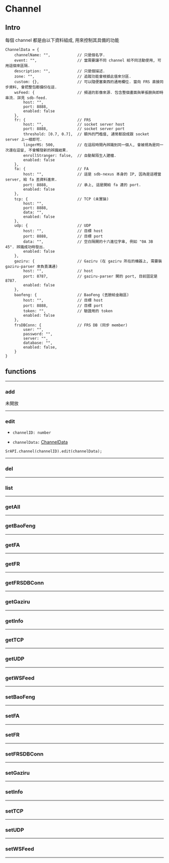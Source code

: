# Channel

## Intro

每個 channel 都是由以下資料組成, 用來控制其具備的功能

```
ChannelData = {
    channelName: "",            // 只是個名字.
    event: "",                  // 當需要讓不同 channel 給不同活動使用, 可用這個來區隔.
    description: "",            // 只是個描述.
    zone: "",                   // 追蹤功能會根據此值來分區.
    custom: {},                 // 可以隨便塞東西的通用欄位. 當向 FRS 直接同步資料, 會把整包都備份在這.
    wsFeed: {                   // 頻道的影像來源. 包含整個畫面與單張臉與即時串流. 詳見 sdb-feed.
        host: "",
        port: 8888,
        enabled: false
    },
    fr: {                       // FRS
        host: "",               // socket server host
        port: 8888,             // socket server port
        threshold: [0.7, 0.7],  // 額外的門檻值, 通常都設成跟 socket server 上一樣即可.
        lingerMS: 500,          // 在這段時間內辨識到同一個人, 會被視為是同一次還在逗留, 不會觸發新的辨識結果.
        enrollStranger: false,  // 自動幫陌生人建檔. 
        enabled: false
    },
    fa: {                       // FA
        host: "",               // 這是 sdb-nexus 本身的 IP, 因為是這裡當 server, 給 fa 丟資料進來.
        port: 8888,             // 承上, 這是開給 fa 連的 port.
        enabled: false
    },
    tcp: {                      // TCP (未實裝)
        host: "",
        port: 8888,
        data: "",
        enabled: false
    },
    udp: {                      // UDP 
        host: "",               // 目標 host
        port: 8888,             // 目標 port
        data: "",               // 空白隔開的十六進位字串, 例如 "0A 3B 45". 辨識成功時發出.
        enabled: false
    },
    gaziru: {                   // Gaziru (在 gaziru 所在的機器上, 需要裝 gaziru-parser 來負責溝通)
        host: "",               // host
        port: 8787,             // gaziru-parser 開的 port, 目前固定是 8787.
        enabled: false
    },
    baofeng: {                  // BaoFeng (丟臉給金融區)
        host: "",               // 目標 host
        port: 8888,             // 目標 port
        token: "",              // 驗證用的 token
        enabled: false
    },
    frsDBConn: {                // FRS DB (同步 member)
        user: "",               
        password: "",
        server: "",
        database: "",
        enabled: false,
    }
}
```



## functions

---

### add

未開放

---

### edit

- `channelID: number`

- `channelData:` [ChannelData](https://github.com/Org08/sdb-nexus/blob/master/docs/API/SrAPI/channel.md#intro)

```
SrAPI.channel(channelID).edit(channelData);
```



---

### del

---

### list

---

### getAll

---

### getBaoFeng

---

### getFA

---

### getFR

---

### getFRSDBConn

---

### getGaziru

---

### getInfo

---

### getTCP

---

### getUDP

---

### getWSFeed

---

### setBaoFeng

---

### setFA

---

### setFR

---

### setFRSDBConn

---

### setGaziru

---

### setInfo

---

### setTCP

---

### setUDP

---

### setWSFeed

---

